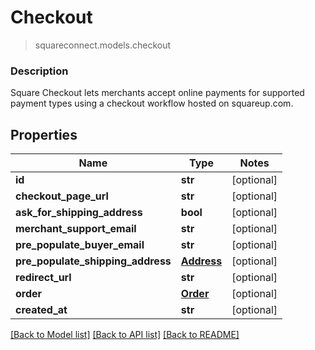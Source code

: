# Checkout
> squareconnect.models.checkout

### Description

Square Checkout lets merchants accept online payments for supported payment types using a checkout workflow hosted on squareup.com.

## Properties
Name | Type | Notes
------------ | ------------- | -------------
**id** | **str** | [optional]
**checkout_page_url** | **str** | [optional]
**ask_for_shipping_address** | **bool** | [optional]
**merchant_support_email** | **str** | [optional]
**pre_populate_buyer_email** | **str** | [optional]
**pre_populate_shipping_address** | [**Address**](Address.md) | [optional]
**redirect_url** | **str** | [optional]
**order** | [**Order**](Order.md) | [optional]
**created_at** | **str** | [optional]

[[Back to Model list]](../README.md#documentation-for-models) [[Back to API list]](../README.md#documentation-for-api-endpoints) [[Back to README]](../README.md)


